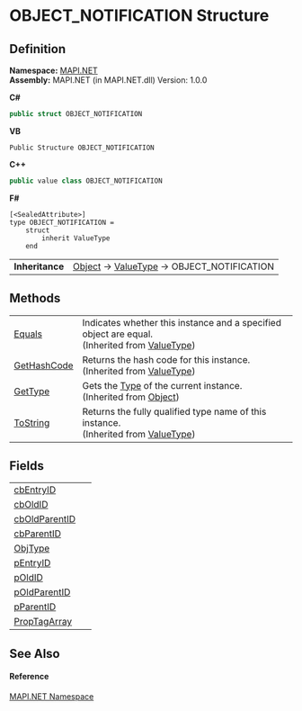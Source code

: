 # OBJECT_NOTIFICATION Structure




## Definition
**Namespace:** <a href="5bef4637-66f8-16d4-e5f4-4d0da57a1538.md">MAPI.NET</a>  
**Assembly:** MAPI.NET (in MAPI.NET.dll) Version: 1.0.0

**C#**
``` C#
public struct OBJECT_NOTIFICATION
```
**VB**
``` VB
Public Structure OBJECT_NOTIFICATION
```
**C++**
``` C++
public value class OBJECT_NOTIFICATION
```
**F#**
``` F#
[<SealedAttribute>]
type OBJECT_NOTIFICATION = 
    struct
        inherit ValueType
    end
```

<table><tr><td><strong>Inheritance</strong></td><td><a href="https://learn.microsoft.com/dotnet/api/system.object" target="_blank" rel="noopener noreferrer">Object</a>  →  <a href="https://learn.microsoft.com/dotnet/api/system.valuetype" target="_blank" rel="noopener noreferrer">ValueType</a>  →  OBJECT_NOTIFICATION</td></tr>
</table>



## Methods
<table>
<tr>
<td><a href="https://learn.microsoft.com/dotnet/api/system.valuetype.equals#system-valuetype-equals(system-object)" target="_blank" rel="noopener noreferrer">Equals</a></td>
<td>Indicates whether this instance and a specified object are equal.<br />(Inherited from <a href="https://learn.microsoft.com/dotnet/api/system.valuetype" target="_blank" rel="noopener noreferrer">ValueType</a>)</td></tr>
<tr>
<td><a href="https://learn.microsoft.com/dotnet/api/system.valuetype.gethashcode#system-valuetype-gethashcode" target="_blank" rel="noopener noreferrer">GetHashCode</a></td>
<td>Returns the hash code for this instance.<br />(Inherited from <a href="https://learn.microsoft.com/dotnet/api/system.valuetype" target="_blank" rel="noopener noreferrer">ValueType</a>)</td></tr>
<tr>
<td><a href="https://learn.microsoft.com/dotnet/api/system.object.gettype#system-object-gettype" target="_blank" rel="noopener noreferrer">GetType</a></td>
<td>Gets the <a href="https://learn.microsoft.com/dotnet/api/system.type" target="_blank" rel="noopener noreferrer">Type</a> of the current instance.<br />(Inherited from <a href="https://learn.microsoft.com/dotnet/api/system.object" target="_blank" rel="noopener noreferrer">Object</a>)</td></tr>
<tr>
<td><a href="https://learn.microsoft.com/dotnet/api/system.valuetype.tostring#system-valuetype-tostring" target="_blank" rel="noopener noreferrer">ToString</a></td>
<td>Returns the fully qualified type name of this instance.<br />(Inherited from <a href="https://learn.microsoft.com/dotnet/api/system.valuetype" target="_blank" rel="noopener noreferrer">ValueType</a>)</td></tr>
</table>

## Fields
<table>
<tr>
<td><a href="894cf952-98b9-a8bc-199a-a80b8c0e915b.md">cbEntryID</a></td>
<td> </td></tr>
<tr>
<td><a href="c1a0cf9c-49fb-89d8-434c-3197cb450c72.md">cbOldID</a></td>
<td> </td></tr>
<tr>
<td><a href="62e7fb09-1fef-0fd6-5248-c42d1866c686.md">cbOldParentID</a></td>
<td> </td></tr>
<tr>
<td><a href="3c85caca-1e95-481a-811c-24142af8bac7.md">cbParentID</a></td>
<td> </td></tr>
<tr>
<td><a href="42dcd60e-9dcf-e408-2090-ac5611d93ebb.md">ObjType</a></td>
<td> </td></tr>
<tr>
<td><a href="800b3d63-43f9-521a-cdf9-ad0e9d2b236b.md">pEntryID</a></td>
<td> </td></tr>
<tr>
<td><a href="44f217a6-4de5-39c0-4416-d4f6357da776.md">pOldID</a></td>
<td> </td></tr>
<tr>
<td><a href="99d44a8f-fe91-3f59-e856-2accfe30e285.md">pOldParentID</a></td>
<td> </td></tr>
<tr>
<td><a href="9285a602-a926-bec9-3bf5-5c4176c7c33c.md">pParentID</a></td>
<td> </td></tr>
<tr>
<td><a href="81465d17-b61e-7a61-3830-cdeec36c0ebc.md">PropTagArray</a></td>
<td> </td></tr>
</table>

## See Also


#### Reference
<a href="5bef4637-66f8-16d4-e5f4-4d0da57a1538.md">MAPI.NET Namespace</a>  
